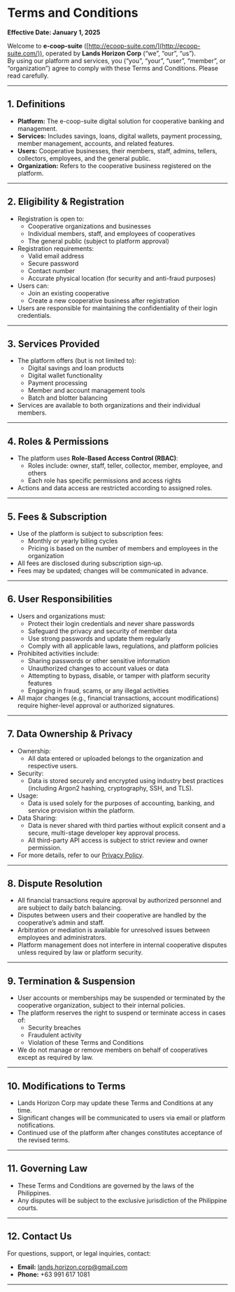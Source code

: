 # Terms and Conditions

**Effective Date: January 1, 2025**

Welcome to **e-coop-suite** ([http://ecoop-suite.com/](http://ecoop-suite.com/)), operated by **Lands Horizon Corp** (“we”, “our”, “us”).  
By using our platform and services, you (“you”, “your”, “user”, “member”, or “organization”) agree to comply with these Terms and Conditions. Please read carefully.

---

## 1. Definitions

- **Platform:** The e-coop-suite digital solution for cooperative banking and management.
- **Services:** Includes savings, loans, digital wallets, payment processing, member management, accounts, and related features.
- **Users:** Cooperative businesses, their members, staff, admins, tellers, collectors, employees, and the general public.
- **Organization:** Refers to the cooperative business registered on the platform.

---

## 2. Eligibility & Registration

- Registration is open to:
  - Cooperative organizations and businesses
  - Individual members, staff, and employees of cooperatives
  - The general public (subject to platform approval)
- Registration requirements:
  - Valid email address
  - Secure password
  - Contact number
  - Accurate physical location (for security and anti-fraud purposes)
- Users can:
  - Join an existing cooperative
  - Create a new cooperative business after registration
- Users are responsible for maintaining the confidentiality of their login credentials.

---

## 3. Services Provided

- The platform offers (but is not limited to):
  - Digital savings and loan products
  - Digital wallet functionality
  - Payment processing
  - Member and account management tools
  - Batch and blotter balancing
- Services are available to both organizations and their individual members.

---

## 4. Roles & Permissions

- The platform uses **Role-Based Access Control (RBAC)**:
  - Roles include: owner, staff, teller, collector, member, employee, and others
  - Each role has specific permissions and access rights
- Actions and data access are restricted according to assigned roles.

---

## 5. Fees & Subscription

- Use of the platform is subject to subscription fees:
  - Monthly or yearly billing cycles
  - Pricing is based on the number of members and employees in the organization
- All fees are disclosed during subscription sign-up.
- Fees may be updated; changes will be communicated in advance.

---

## 6. User Responsibilities

- Users and organizations must:
  - Protect their login credentials and never share passwords
  - Safeguard the privacy and security of member data
  - Use strong passwords and update them regularly
  - Comply with all applicable laws, regulations, and platform policies
- Prohibited activities include:
  - Sharing passwords or other sensitive information
  - Unauthorized changes to account values or data
  - Attempting to bypass, disable, or tamper with platform security features
  - Engaging in fraud, scams, or any illegal activities
- All major changes (e.g., financial transactions, account modifications) require higher-level approval or authorized signatures.

---

## 7. Data Ownership & Privacy

- Ownership:
  - All data entered or uploaded belongs to the organization and respective users.
- Security:
  - Data is stored securely and encrypted using industry best practices (including Argon2 hashing, cryptography, SSH, and TLS).
- Usage:
  - Data is used solely for the purposes of accounting, banking, and service provision within the platform.
- Data Sharing:
  - Data is never shared with third parties without explicit consent and a secure, multi-stage developer key approval process.
  - All third-party API access is subject to strict review and owner permission.
- For more details, refer to our [Privacy Policy](privacy-policy.md).

---

## 8. Dispute Resolution

- All financial transactions require approval by authorized personnel and are subject to daily batch balancing.
- Disputes between users and their cooperative are handled by the cooperative’s admin and staff.
- Arbitration or mediation is available for unresolved issues between employees and administrators.
- Platform management does not interfere in internal cooperative disputes unless required by law or platform security.

---

## 9. Termination & Suspension

- User accounts or memberships may be suspended or terminated by the cooperative organization, subject to their internal policies.
- The platform reserves the right to suspend or terminate access in cases of:
  - Security breaches
  - Fraudulent activity
  - Violation of these Terms and Conditions
- We do not manage or remove members on behalf of cooperatives except as required by law.

---

## 10. Modifications to Terms

- Lands Horizon Corp may update these Terms and Conditions at any time.
- Significant changes will be communicated to users via email or platform notifications.
- Continued use of the platform after changes constitutes acceptance of the revised terms.

---

## 11. Governing Law

- These Terms and Conditions are governed by the laws of the Philippines.
- Any disputes will be subject to the exclusive jurisdiction of the Philippine courts.

---

## 12. Contact Us

For questions, support, or legal inquiries, contact:

- **Email:** lands.horizon.corp@gmail.com
- **Phone:** +63 991 617 1081

---
